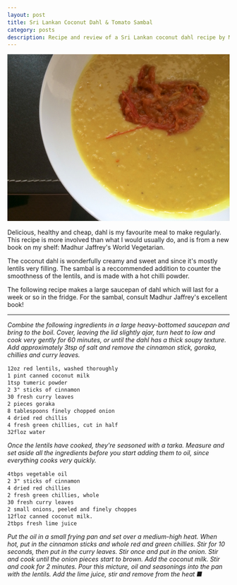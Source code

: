 ```yaml
---
layout: post
title: Sri Lankan Coconut Dahl & Tomato Sambal
category: posts
description: Recipe and review of a Sri Lankan coconut dahl recipe by Madhur Jaffrey
---
```


![Finished curry](/images/coconut_dahl.jpg)

Delicious, healthy and cheap, dahl is my favourite meal to make
regularly. This recipe is more involved than what I would usually do, and is from a
new book on my shelf: Madhur Jaffrey's World Vegetarian.

The coconut dahl is wonderfully creamy and sweet and since it's mostly lentils
very filling. The sambal is a reccommended addition to counter the smoothness of
the lentils, and is made with a hot chilli powder.

The following recipe makes a large saucepan of dahl which will last for a week
or so in the fridge. For the sambal, consult Madhur Jaffrey's excellent book!

----

*Combine the following ingredients in a large heavy-bottomed saucepan and bring
to the boil. Cover, leaving the lid slightly ajar, turn heat to low and cook
very gently for 60 minutes, or until the dahl has a thick soupy texture. Add
approximately 3tsp of salt and remove the cinnamon stick, goraka, chillies
and curry leaves.*

    12oz red lentils, washed thoroughly
    1 pint canned coconut milk
    1tsp tumeric powder
    2 3" sticks of cinnamon
    30 fresh curry leaves
    2 pieces goraka
    8 tablespoons finely chopped onion
    4 dried red chillis
    4 fresh green chillies, cut in half
    32floz water

*Once the lentils have cooked, they're seasoned with a tarka. Measure and set
aside all the ingredients before you start adding them to oil, since everything
cooks very quickly.*

    4tbps vegetable oil
    2 3" sticks of cinnamon
    4 dried red chillies
    2 fresh green chillies, whole
    30 fresh curry leaves
    2 small onions, peeled and finely choppes
    12floz canned coconut milk.
    2tbps fresh lime juice

*Put the oil in a small frying pan and set over a medium-high heat. When hot, put
in the cinnamon sticks and whole red and green chillies. Stir for 10 seconds,
then put in the curry leaves. Stir once and put in the onion. Stir and cook
until the onion pieces start to brown. Add the coconut milk. Stir and cook for 2
minutes. Pour this micture, oil and seasonings into the pan with the lentils.
Add the lime juice, stir and remove from the heat &#x25A0;*




